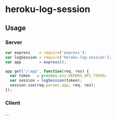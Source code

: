 # heroku-log-session

## Usage

### Server

```javascript
var express    = require('express');
var logSession = require('heroku-log-session');
var app        = express();

app.get('/:app', function(req, res) {
  var token   = process.env.HEROKU_API_TOKEN;
  var session = logSession(token);
  session.sse(req.params.app, req, res);
});
```

### Client

*...*
